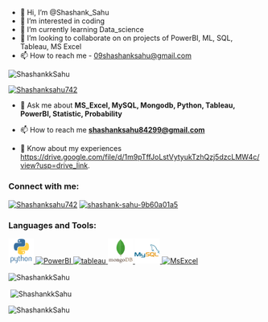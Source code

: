 - 👋 Hi, I’m @Shashank_Sahu
- 👀 I’m interested in coding
- 🌱 I’m currently learning Data_science
- 💞️ I’m looking to collaborate on on projects of PowerBI, ML, SQL, Tableau, MS Excel
- 📫 How to reach me - 09shashanksahu@gmail.com

<p align="left"> <img src="https://komarev.com/ghpvc/?username=ShashankkSahu&label=Profile%20views&color=0e75b6&style=flat" alt="ShashankkSahu" /> </p>

<p align="left"> <a href="https://twitter.com/Shashanksahu742" target="blank"><img src="https://img.shields.io/twitter/follow/Shashanksahu742?logo=twitter&style=for-the-badge" alt="Shashanksahu742" /></a> </p>

- 💬 Ask me about **MS_Excel, MySQL, Mongodb, Python, Tableau, PowerBI, Statistic, Probability**

- 📫 How to reach me **shashanksahu84299@gmail.com**

- 📄 Know about my experiences https://drive.google.com/file/d/1m9pTffJoLstVytyukTzhQzj5dzcLMW4c/view?usp=drive_link.

<h3 align="left">Connect with me:</h3>
<p align="left">
<a href="https://twitter.com/Shashanksahu742" target="blank"><img align="center" src="https://raw.githubusercontent.com/rahuldkjain/github-profile-readme-generator/master/src/images/icons/Social/twitter.svg" alt="Shashanksahu742" height="30" width="40" /></a>
<a href="https://linkedin.com/in/shashank-sahu-9b60a01a5" target="blank"><img align="center" src="https://raw.githubusercontent.com/rahuldkjain/github-profile-readme-generator/master/src/images/icons/Social/linked-in-alt.svg" alt="shashank-sahu-9b60a01a5" height="30" width="40" /></a>
</p>

<h3 align="left">Languages and Tools:</h3>
<p align="left"> <a href="https://www.python.org" target="_blank" rel="noreferrer"> <img src="https://raw.githubusercontent.com/devicons/devicon/master/icons/python/python-original-wordmark.svg" alt="Python" width="50" height="50"/> </a> <a href="https://www.microsoft.com/en-us/power-platform/products/power-bi" target="_blank" rel="noreferrer"> <img src="https://upload.wikimedia.org/wikipedia/commons/c/cf/New_Power_BI_Logo.svg" alt="PowerBI" width="50" height="50"/> </a> <a href="https://www.tableau.com/" target="_blank" rel="noreferrer"> <img src="https://cdn.worldvectorlogo.com/logos/tableau-software.svg" alt="tableau" width="50" height="50"/> </a> <a href="https://www.mongodb.com/" target="_blank" rel="noreferrer"> <img src="https://raw.githubusercontent.com/devicons/devicon/master/icons/mongodb/mongodb-original-wordmark.svg" alt="mongodb" width="50" height="50"/> </a> <a href="https://www.mysql.com/" target="_blank" rel="noreferrer"> <img src="https://raw.githubusercontent.com/devicons/devicon/master/icons/mysql/mysql-original-wordmark.svg" alt="mysql" width="50" height="50"/> </a> <a href="https://www.microsoft.com/en/microsoft-365/excel?market=af" target="_blank" rel="noreferrer"> <img src="https://upload.wikimedia.org/wikipedia/commons/3/34/Microsoft_Office_Excel_%282019%E2%80%93present%29.svg" alt="MsExcel" width="50" height="50"/> </a>

<p><img align="center" src="https://github-readme-stats.vercel.app/api/top-langs?username=ShashankkSahu&show_icons=true&locale=en&layout=compact" alt="ShashankkSahu" /></p>


<p>&nbsp;<img align="center" src="https://github-readme-stats.vercel.app/api?username=ShashankkSahu&show_icons=true&locale=en" alt="ShashankkSahu" /></p>

<p><img align="center" src="https://github-readme-streak-stats.herokuapp.com/?user=ShashankkSahu&" alt="ShashankkSahu" /></p>
